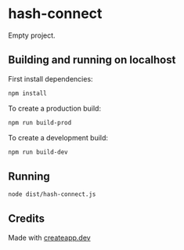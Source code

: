 # hash-connect

Empty project.

## Building and running on localhost

First install dependencies:

```sh
npm install
```

To create a production build:

```sh
npm run build-prod
```

To create a development build:

```sh
npm run build-dev
```

## Running

```sh
node dist/hash-connect.js
```

## Credits

Made with [createapp.dev](https://createapp.dev/)
